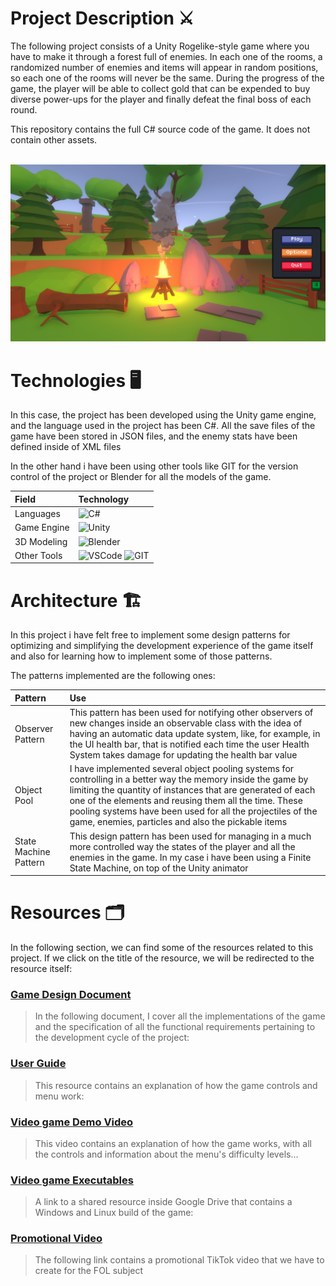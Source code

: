 # Project Description ⚔
The following project consists of a Unity Rogelike-style game where you have to make it through a forest full of enemies. In each one of the rooms, a randomized number of enemies and items will appear in random positions, so each one of the rooms will never be the same. During the progress of the game, the player will be able to collect gold that can be expended to buy diverse power-ups for the player and finally defeat the final boss of each round.

This repository contains the full C# source code of the game. It does not contain other assets.

<br/>
<img width="600" src="ScreenShot.png">

# Technologies 🖥

In this case, the project has been developed using the Unity game engine, and the language used in the project has been C#. All the save files of the game have been stored in JSON files, and the enemy stats have been defined inside of XML files

In the other hand i have been using other tools like GIT for the version control of the project or Blender for all the models of the game.


| Field          | Technology          |
|:---------------|:--------------------|
| Languages      | ![C#](https://img.shields.io/badge/C%23-239120?style=for-the-badge&logo=c-sharp&logoColor=white)|
| Game Engine    | ![Unity](https://img.shields.io/badge/Unity-100000?style=for-the-badge&logo=unity&logoColor=white)|
| 3D Modeling    | ![Blender](https://img.shields.io/badge/blender-%23F5792A.svg?style=for-the-badge&logo=blender&logoColor=white)|
| Other Tools    | ![VSCode](https://img.shields.io/badge/Visual_Studio_Code-0078D4?style=for-the-badge&logo=visual%20studio%20code&logoColor=white) ![GIT](https://img.shields.io/badge/GIT-E44C30?style=for-the-badge&logo=git&logoColor=white)|

# Architecture 🏗

In this project i have felt free to implement some design patterns for optimizing and simplifying the development experience of the game itself and also for learning how to implement some of those patterns.

The patterns implemented are the following ones:

| Pattern               | Use                  |
|:----------------------|:---------------------|
| Observer Pattern      | This pattern has been used for notifying other observers of new changes inside an observable class with the idea of having an automatic data update system, like, for example, in the UI health bar, that is notified each time the user Health System takes damage for updating the health bar value
| Object Pool           | I have implemented several object pooling systems for controlling in a better way the memory inside the game by limiting the quantity of instances that are generated of each one of the elements and reusing them all the time. These pooling systems have been used for all the projectiles of the game, enemies, particles and also the pickable items
| State Machine Pattern | This design pattern has been used for managing in a much more controlled way the states of the player and all the enemies in the game. In my case i have been using a Finite State Machine, on top of the Unity animator


# Resources 🗂
In the following section, we can find some of the resources related to this project. If we click on the title of the resource, we will be redirected to the resource itself:

### [Game Design Document](https://unity.com/es)
> In the following document, I cover all the implementations of the game and the specification of all the functional
> requirements pertaining to the development cycle of the project:

### [User Guide](https://unity.com/es)
> This resource contains an explanation of how the game controls and menu work:

### [Video game Demo Video](https://unity.com/es)
> This video contains an explanation of how the game works, with all the controls and information about the menu's
> difficulty levels...

### [Video game Executables](https://unity.com/es)
> A link to a shared resource inside Google Drive that contains a Windows and Linux build of the game:

### [Promotional Video](https://unity.com/es)
> The following link contains a promotional TikTok video that we have to create for the FOL subject
